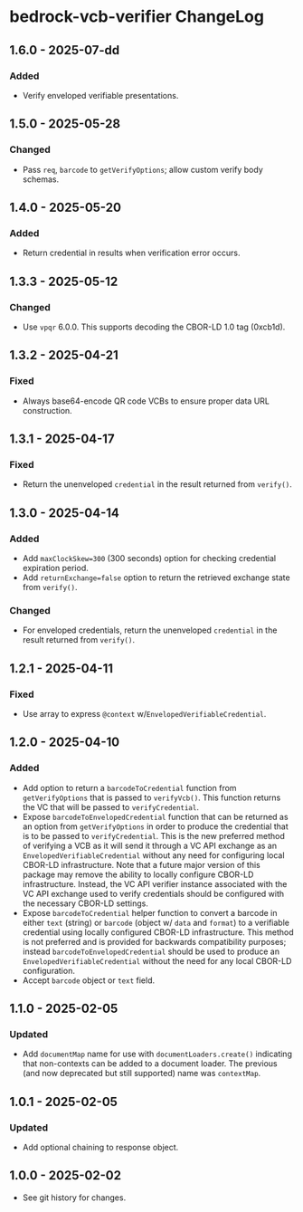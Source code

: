 # bedrock-vcb-verifier ChangeLog

## 1.6.0 - 2025-07-dd

### Added
- Verify enveloped verifiable presentations.

## 1.5.0 - 2025-05-28

### Changed
- Pass `req`, `barcode` to `getVerifyOptions`; allow custom verify body schemas.

## 1.4.0 - 2025-05-20

### Added
- Return credential in results when verification error occurs.

## 1.3.3 - 2025-05-12

### Changed
- Use `vpqr` 6.0.0. This supports decoding the CBOR-LD 1.0 tag (0xcb1d).

## 1.3.2 - 2025-04-21

### Fixed
- Always base64-encode QR code VCBs to ensure proper data URL construction.

## 1.3.1 - 2025-04-17

### Fixed
- Return the unenveloped `credential` in the result returned from `verify()`.

## 1.3.0 - 2025-04-14

### Added
- Add `maxClockSkew=300` (300 seconds) option for checking credential
  expiration period.
- Add `returnExchange=false` option to return the retrieved exchange
  state from `verify()`.

### Changed
- For enveloped credentials, return the unenveloped `credential` in the
  result returned from `verify()`.

## 1.2.1 - 2025-04-11

### Fixed
- Use array to express `@context` w/`EnvelopedVerifiableCredential`.

## 1.2.0 - 2025-04-10

### Added
- Add option to return a `barcodeToCredential` function from
  `getVerifyOptions` that is passed to `verifyVcb()`. This function returns
  the VC that will be passed to `verifyCredential`.
- Expose `barcodeToEnvelopedCredential` function that can be returned as an
  option from `getVerifyOptions` in order to produce the credential that is
  to be passed to `verifyCredential`. This is the new preferred method of
  verifying a VCB as it will send it through a VC API exchange as an
  `EnvelopedVerifiableCredential` without any need for configuring local
  CBOR-LD infrastructure. Note that a future major version of this package may
  remove the ability to locally configure CBOR-LD infrastructure. Instead,
  the VC API verifier instance associated with the VC API exchange used to
  verify credentials should be configured with the necessary CBOR-LD settings.
- Expose `barcodeToCredential` helper function to convert a barcode in
  either `text` (string) or `barcode` (object w/ `data` and `format`) to
  a verifiable credential using locally configured CBOR-LD infrastructure. This
  method is not preferred and is provided for backwards compatibility purposes;
  instead `barcodeToEnvelopedCredential` should be used to produce an
  `EnvelopedVerifiableCredential` without the need for any local CBOR-LD
  configuration.
- Accept `barcode` object or `text` field.

## 1.1.0 - 2025-02-05

### Updated
- Add `documentMap` name for use with `documentLoaders.create()` indicating
  that non-contexts can be added to a document loader. The previous (and
  now deprecated but still supported) name was `contextMap`.

## 1.0.1 - 2025-02-05

### Updated
- Add optional chaining to response object.

## 1.0.0 - 2025-02-02

- See git history for changes.
